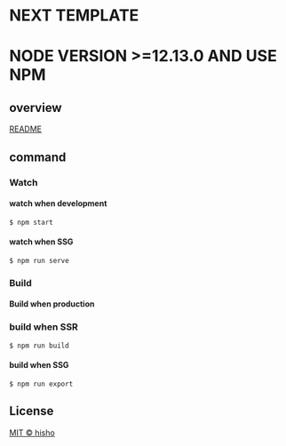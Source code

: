 # NEXT TEMPLATE
# NODE VERSION >=12.13.0 AND USE NPM

## overview
[README](./document/README.md)

## command

### Watch

#### watch when development

```shell script
$ npm start
```

#### watch when SSG

```shell script
$ npm run serve
```

### Build

#### Build when production

### build when SSR

```shell script
$ npm run build
```

#### build when SSG

```shell script
$ npm run export
```

## License

[MIT © hisho](./LICENSE)
